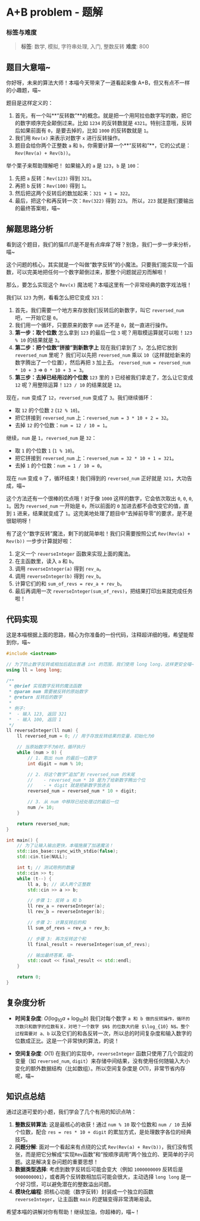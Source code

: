 # A+B problem - 题解

### 标签与难度
> **标签**: 数学, 模拟, 字符串处理, 入门, 整数反转
> **难度**: 800

## 题目大意喵~

你好呀，未来的算法大师！本喵今天带来了一道看起来像 A+B，但又有点不一样的小趣题，喵~

题目是这样定义的：
1.  首先，有一个叫**“反转数”**的概念。就是把一个用阿拉伯数字写的数，把它的数字顺序完全颠倒过来。比如 `1234` 的反转数就是 `4321`。特别注意哦，反转后如果前面有 `0`，是要去掉的，比如 `1000` 的反转数就是 `1`。
2.  我们用 `Rev(x)` 来表示对数字 `x` 进行反转操作。
3.  题目会给你两个正整数 `a` 和 `b`，你需要计算一个**“反转和”**，它的公式是：`Rev(Rev(a) + Rev(b))`。

举个栗子来帮助理解吧！
如果输入的 `a` 是 `123`，`b` 是 `100`：
1.  先把 `a` 反转：`Rev(123)` 得到 `321`。
2.  再把 `b` 反转：`Rev(100)` 得到 `1`。
3.  然后把这两个反转后的数加起来：`321 + 1 = 322`。
4.  最后，把这个和再反转一次：`Rev(322)` 得到 `223`。
所以，`223` 就是我们要输出的最终答案啦，喵~

## 解题思路分析

看到这个题目，我们的猫爪爪是不是有点痒痒了呀？别急，我们一步一步来分析，喵~

这个问题的核心，其实就是一个叫做“数字反转”的小魔法。只要我们能实现一个函数，可以完美地把任何一个数字颠倒过来，那整个问题就迎刃而解啦！

那么，要怎么实现这个 `Rev(x)` 魔法呢？本喵这里有一个非常经典的数字戏法哦！

我们以 `123` 为例，看看怎么把它变成 `321`：

1.  首先，我们需要一个地方来存放我们反转后的新数字，叫它 `reversed_num` 吧，一开始它是 `0`。
2.  我们用一个循环，只要原来的数字 `num` 还不是 `0`，就一直进行操作。
3.  **第一步：取个位数**
    怎么拿到 `123` 的最后一位 `3` 呢？用取模运算就可以啦！`123 % 10` 的结果就是 `3`。
4.  **第二步：把个位数“拼接”到新数字上**
    现在我们拿到了 `3`，怎么把它放到 `reversed_num` 里呢？
    我们可以先把 `reversed_num` 乘以 `10`（这样就给新来的数字腾出了一个位置），然后再把 `3` 加上去。
    `reversed_num = reversed_num * 10 + 3`  => `0 * 10 + 3 = 3`。
5.  **第三步：去掉已经用过的个位数**
    `123` 里的 `3` 已经被我们拿走了，怎么让它变成 `12` 呢？用整除运算！`123 / 10` 的结果就是 `12`。

现在，`num` 变成了 `12`，`reversed_num` 变成了 `3`。我们继续循环：

*   取 `12` 的个位数 `2` (`12 % 10`)。
*   把它拼接到 `reversed_num` 上：`reversed_num = 3 * 10 + 2 = 32`。
*   去掉 `12` 的个位数：`num = 12 / 10 = 1`。

继续，`num` 是 `1`，`reversed_num` 是 `32`：

*   取 `1` 的个位数 `1` (`1 % 10`)。
*   把它拼接到 `reversed_num` 上：`reversed_num = 32 * 10 + 1 = 321`。
*   去掉 `1` 的个位数：`num = 1 / 10 = 0`。

现在 `num` 变成 `0` 了，循环结束！我们得到的 `reversed_num` 正好就是 `321`，大功告成，喵~

这个方法还有一个很棒的优点哦！对于像 `1000` 这样的数字，它会依次取出 `0`, `0`, `0`, `1`。因为 `reversed_num` 一开始是 `0`，所以前面的 `0` 加进去都不会改变它的值，直到 `1` 进来，结果就变成了 `1`。这完美地处理了题目中“去掉前导零”的要求，是不是很聪明呀！

有了这个“数字反转”魔法，剩下的就简单啦！我们只需要按照公式 `Rev(Rev(a) + Rev(b))` 一步步计算就好啦：
1.  定义一个 `reverseInteger` 函数来实现上面的魔法。
2.  在主函数里，读入 `a` 和 `b`。
3.  调用 `reverseInteger(a)` 得到 `rev_a`。
4.  调用 `reverseInteger(b)` 得到 `rev_b`。
5.  计算它们的和 `sum_of_revs = rev_a + rev_b`。
6.  最后再调用一次 `reverseInteger(sum_of_revs)`，把结果打印出来就完成任务啦！

## 代码实现

这是本喵根据上面的思路，精心为你准备的一份代码，注释超详细的哦，希望能帮到你，喵~

```cpp
#include <iostream>

// 为了防止数字反转或相加后超出普通 int 的范围，我们使用 long long，这样更安全喵~
using ll = long long;

/**
 * @brief 实现数字反转的魔法函数
 * @param num 需要被反转的原始数字
 * @return 反转后的数字
 * 
 * 例子:
 *  - 输入 123, 返回 321
 *  - 输入 100, 返回 1
 */
ll reverseInteger(ll num) {
    ll reversed_num = 0; // 用于存放反转结果的变量，初始化为0

    // 当原始数字不为0时，循环执行
    while (num > 0) {
        // 1. 取出 num 的最后一位数字
        int digit = num % 10;

        // 2. 将这个数字“追加”到 reversed_num 的末尾
        //    - reversed_num * 10 是为了给新数字腾出个位
        //    - + digit 就是把新数字放进去
        reversed_num = reversed_num * 10 + digit;

        // 3. 从 num 中移除已经处理过的最后一位
        num /= 10;
    }

    return reversed_num;
}

int main() {
    // 为了让输入输出更快，本喵施展了加速魔法！
    std::ios_base::sync_with_stdio(false);
    std::cin.tie(NULL);

    int t; // 测试用例的数量
    std::cin >> t;
    while (t--) {
        ll a, b; // 读入两个正整数
        std::cin >> a >> b;

        // 步骤 1: 反转 a 和 b
        ll rev_a = reverseInteger(a);
        ll rev_b = reverseInteger(b);

        // 步骤 2: 计算反转后的和
        ll sum_of_revs = rev_a + rev_b;

        // 步骤 3: 再次反转这个和
        ll final_result = reverseInteger(sum_of_revs);

        // 输出最终答案，喵~
        std::cout << final_result << std::endl;
    }

    return 0;
}
```

## 复杂度分析

- **时间复杂度**: $O(\log_{10} a + \log_{10} b)$
  我们对每个数字 `a 和 b 做的反转操作，循环的次数只和数字的位数有关，对吧？一个数字 $N$ 的位数大约是 $\log_{10} N$。整个过程需要对 a、b` 以及它们的和各反转一次，所以总的时间复杂度和输入数字的位数成正比。这是一个非常快的算法，的说！

- **空间复杂度**: $O(1)$
  在我们的实现中，`reverseInteger` 函数只使用了几个固定的变量（如 `reversed_num`, `digit`）来存储中间结果，没有使用任何随输入大小变化的额外数据结构（比如数组）。所以空间复杂度是 $O(1)$，非常节省内存呢，喵~

## 知识点总结

通过这道可爱的小题，我们学会了几个有用的知识点呐：

1.  **整数反转算法**: 这是最核心的收获！通过 `num % 10` 取个位数和 `num / 10` 去掉个位数，配合 `res = res * 10 + digit` 的累加方式，是处理数字各位的经典技巧。
2.  **问题分解**: 面对一个看起来有点绕的公式 `Rev(Rev(a) + Rev(b))`，我们没有慌张，而是把它分解成“实现`Rev`函数”和“按顺序调用”两个独立的、更简单的子问题。这是解决复杂问题的重要思想！
3.  **数据类型选择**: 考虑到数字反转后可能会变大（例如 `1000000009` 反转后是 `9000000001`），或者两个反转数相加后可能会很大，主动选择 `long long` 是一个好习惯，可以避免潜在的整数溢出问题。
4.  **模块化编程**: 把核心功能（数字反转）封装成一个独立的函数 `reverseInteger`，让主函数 `main` 的逻辑变得非常清晰易读。

希望本喵的讲解对你有帮助！继续加油，你超棒的，喵~！